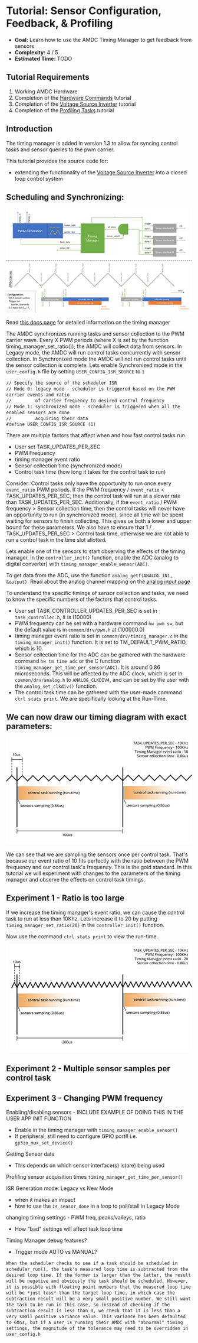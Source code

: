 # Tutorial: Sensor Configuration, Feedback, & Profiling

- **Goal:** Learn how to use the AMDC Timing Manager to get feedback from sensors
- **Complexity:** 4 / 5
- **Estimated Time:** TODO


## Tutorial Requirements

1. Working AMDC Hardware
2. Completion of the [Hardware Commands](/getting-started/tutorials/hw-commands/index.md) tutorial
3. Completion of the [Voltage Source Inverter](/getting-started/tutorials/vsi/index.md) tutorial
4. Completion of the [Profiling Tasks](/getting-started/tutorials/profiling-tasks/index.md) tutorial

## Introduction 

The timing manager is added in version 1.3 to allow for syncing control tasks and sensor queries to the pwm carrier.

This tutorial provides the source code for:
* extending the functionality of the [Voltage Source Inverter](/getting-started/tutorials/vsi/index.md) into a closed loop control system

## Scheduling and Synchronizing:

![](images/timing.png)

Read [this docs page](/firmware/arch/timing-manager.md) for detailed information on the timing manager

The AMDC synchronizes running tasks and sensor collection to the PWM carrier wave. Every X PWM periods (where X is set by the function timing_manager_set_ratio()), the AMDC will collect data from sensors. In Legacy mode, the AMDC will run control tasks concurrently with sensor collection. In Synchronized mode the AMDC will not run control tasks until the sensor collection is complete. Lets enable Synchronized mode in the `user_config.h` file by setting `USER_CONFIG_ISR_SOURCE` to `1`

```
// Specify the source of the scheduler ISR
// Mode 0: legacy mode - scheduler is triggered based on the PWM carrier events and ratio
//         of carrier frequency to desired control frequency
// Mode 1: synchronized mode - scheduler is triggered when all the enabled sensors are done
//         acquiring their data
#define USER_CONFIG_ISR_SOURCE (1)
```

There are multiple factors that affect when and how fast control tasks run.
 - User set TASK_UPDATES_PER_SEC
 - PWM Frequency
 - timing manager event ratio
 - Sensor collection time (synchronized mode)
 - Control task time (how long it takes for the control task to run)

Consider: Control tasks only have the opportunity to run once every `event_ratio` PWM periods. If the PWM frequency / `event_ratio` < TASK_UPDATES_PER_SEC, then the control task will run at a slower rate than TASK_UPDATES_PER_SEC. Additionally, if the `event_ratio` / PWM frequency > Sensor collection time, then the control tasks will never have an opportunity to run (in synchronized mode), since all time will be spent waiting for sensors to finish collecting. This gives us both a lower and upper bound for these parameters. We also have to ensure that 1 / TASK_UPDATES_PER_SEC > Control task time, otherwise we are not able to run a control task in the time slot allotted.

Lets enable one of the sensors to start observing the effects of the timing manager. In the `controller_init()` function, enable the ADC (analog to digital converter) with `timing_manager_enable_sensor(ADC)`.

To get data from the ADC, use the function `analog_getf(ANALOG_IN1, &output)`. Read about the analog channel mapping on the [analog input page](hardware/subsystems/analog.md)

To understand the specific timings of sensor collection and tasks, we need to know the specific numbers of the factors that control tasks.
 - User set TASK_CONTROLLER_UPDATES_PER_SEC is set in `task_controller.h`, it is (10000)
 - PWM frequency can be set with a hardware command `hw pwm sw`, but the default value is in `common/drv/pwm.h` at (100000.0)
 - timing manager event ratio is set in `common/drv/timing_manager.c` in the `timing_manager_init()` function. It is set to TM_DEFAULT_PWM_RATIO, which is 10.
 - Sensor collection time for the ADC can be gathered with the hardware command `hw tm time adc` or the C function `timing_manager_get_time_per_sensor(ADC)`. It is around 0.86 microseconds. This will be affected by the ADC clock, which is set in `common/drv/analog.h` to `ANALOG_CLKDIV4`, and can be set by the user with the `analog_set_clkdiv()` function.
 - The control task time can be gathered with the user-made command `ctrl stats print`. We are specifically looking at the Run-Time.

## We can now draw our timing diagram with exact parameters:

![](images/tmVSI.svg)

We can see that we are sampling the sensors once per control task. That's because our event ratio of 10 fits perfectly with the ratio between the PWM frequency and our control task's frequency. This is the gold standard. In this tutorial we will experiment with changes to the parameters of the timing manager and observe the effects on control task timings.

## Experiment 1 - Ratio is too large

If we increase the timing manager's event ratio, we can cause the control task to run at less than 10Khz. Lets increase it to 20 by putting `timing_manager_set_ratio(20)` in the `controller_init()` function.

Now use the command `ctrl stats print` to view the run-time.

![](images/tmVSI20.svg)

## Experiment 2 - Multiple sensor samples per control task

## Experiment 3 - Changing PWM frequency


Enabling/disabling sensors - INCLUDE EXAMPLE OF DOING THIS IN THE USER APP INIT FUNCTION
- Enable in the timing manager with `timing_manager_enable_sensor()`
- If peripheral, still need to configure GPIO port!! i.e. `gp3io_mux_set_device()`

Getting Sensor data
- This depends on which sensor interface(s) is(are) being used 

Profiling sensor acquisition times `timing_manager_get_time_per_sensor()`

ISR Generation mode: Legacy vs New Mode
- when it makes an impact
- how to use the `is_sensor_done` in a loop to poll/stall in Legacy Mode

changing timing settings - PWM freq, peaks/valleys, ratio
- How "bad" settings will affect task loop time

Timing Manager debug features?
- Trigger mode AUTO vs MANUAL?


```{warning}
When the scheduler checks to see if a task should be scheduled in scheduler_run(), the task's measured loop time is subtracted from the desired loop time. If the former is larger than the latter, the result will be negative and obviously the task should be scheduled. However, it is possible with floating point numbers that the measured loop time will be *just less* than the target loop time, in which case the subtraction result will be a very small positive number. We still want the task to be run in this case, so instead of checking if the subtraction result is less than 0, we check that it is less than a very small positive variance value. This variance has been defaulted to 60ns, but if a user is running their AMDC with "abnormal" timing settings, the magnitude of the tolerance may need to be overridden in user_config.h
```
